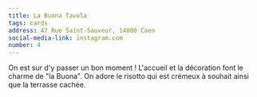 ```yaml
---
title: La Buona Tavola
tags: cards
address: 47 Rue Saint-Sauveur, 14000 Caen
social-media-link: instagram.com
number: 4
---
```


On est sur d'y passer un bon moment ! L'accueil et la décoration font le charme de "la Buona". On adore le risotto qui est crémeux à souhait ainsi que la terrasse cachée.
